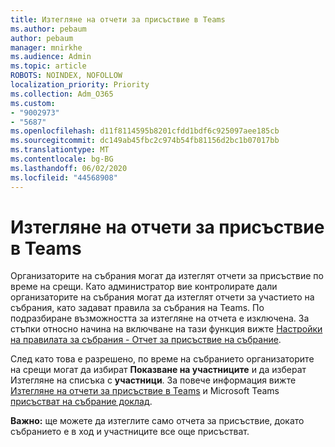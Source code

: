 ```yaml
---
title: Изтегляне на отчети за присъствие в Teams
ms.author: pebaum
author: pebaum
manager: mnirkhe
ms.audience: Admin
ms.topic: article
ROBOTS: NOINDEX, NOFOLLOW
localization_priority: Priority
ms.collection: Adm_O365
ms.custom:
- "9002973"
- "5687"
ms.openlocfilehash: d11f8114595b8201cfdd1bdf6c925097aee185cb
ms.sourcegitcommit: dc149ab45fbc2c974b54fb81156d2bc1b07017bb
ms.translationtype: MT
ms.contentlocale: bg-BG
ms.lasthandoff: 06/02/2020
ms.locfileid: "44568908"
---
```

# <a name="download-attendance-reports-in-teams"></a>Изтегляне на отчети за присъствие в Teams

Организаторите на събрания могат да изтеглят отчети за присъствие по време на срещи. Като администратор вие контролирате дали организаторите на събрания могат да изтеглят отчети за участието на събрания, като задават правила за събрания на Teams. По подразбиране възможността за изтегляне на отчета е изключена. За стъпки относно начина на включване на тази функция вижте [Настройки на правилата за събрания - Отчет за присъствие на събрание](https://docs.microsoft.com/microsoftteams/meeting-policies-in-teams#meeting-policy-settings---meeting-attendance-report).

След като това е разрешено, по време на събранието организаторите на срещи могат да избират **Показване на участниците** и да изберат Изтегляне на списъка с **участници**. За повече информация вижте [Изтегляне на отчети за присъствие в Teams](https://support.office.com/article/download-attendance-reports-in-teams-ae7cf170-530c-47d3-84c1-3aedac74d310) и Microsoft Teams [присъстват на събрание доклад](https://docs.microsoft.com/microsoftteams/teams-analytics-and-reports/meeting-attendance-report).

**Важно:** ще можете да изтеглите само отчета за присъствие, докато събранието е в ход и участниците все още присъстват.